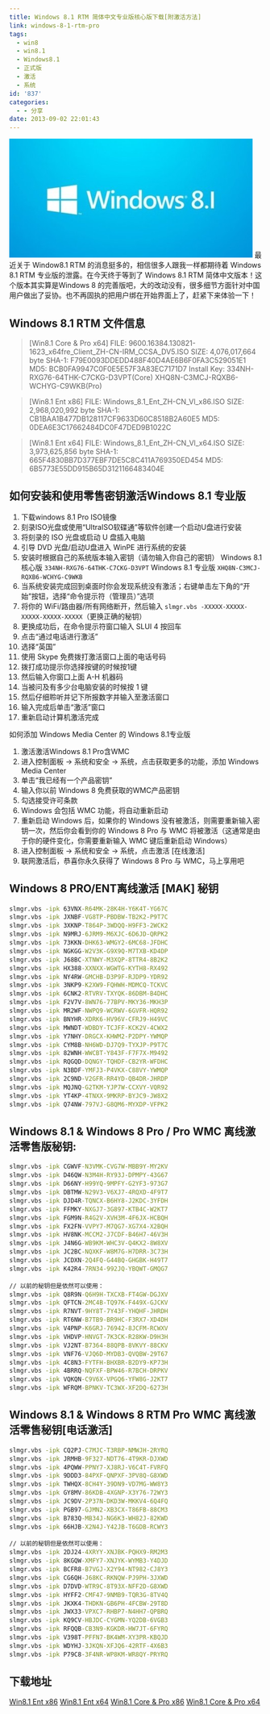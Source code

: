 ```yaml
---
title: Windows 8.1 RTM 简体中文专业版核心版下载[附激活方法]
link: windows-8-1-rtm-pro
tags:
  - win8
  - win8.1
  - Windows8.1
  - 正式版
  - 激活
  - 系统
id: '837'
categories:
  - - 分享
date: 2013-09-02 22:01:43
---
```


![win8.1](../images/uploads/2013/09/win8.png)
最近关于 Window8.1 RTM 的消息挺多的，相信很多人跟我一样都期待着 Windows 8.1 RTM 专业版的泄露。在今天终于等到了 Windows 8.1 RTM 简体中文版本！这个版本其实算是Windows 8 的完善版吧，大的改动没有，很多细节方面针对中国用户做出了妥协。也不再固执的把用户绑在开始界面上了，赶紧下来体验一下！

## Windows 8.1 RTM 文件信息

> [Win8.1 Core & Pro x64]
> FILE: 9600.16384.130821-1623_x64fre_Client_ZH-CN-IRM_CCSA_DV5.ISO
> SIZE: 4,076,017,664 byte
> SHA-1: F79E0093DDEDD488F40D4AE6B6F0FA3C529051E1
> MD5: BCB0FA9947C0F0E5E57F3A83EC7171D7
> Install Key: 334NH-RXG76-64THK-C7CKG-D3VPT(Core) XHQ8N-C3MCJ-RQXB6-WCHYG-C9WKB(Pro)

> [Win8.1 Ent x86]
> FILE: Windows_8.1_Ent_ZH-CN_Vl_x86.ISO
> SIZE: 2,968,020,992 byte
> SHA-1: CB1BAA1B477DB128117CF9633D60C8518B2A60E5
> MD5: 0DEA6E3C17662484DC0F47DED9B1022C

> [Win8.1 Ent x64]
> FILE: Windows_8.1_Ent_ZH-CN_Vl_x64.ISO
> SIZE: 3,973,625,856 byte
> SHA-1: 665F4830BB7D377EBF7DE5C8C411A769350ED454
> MD5: 6B5773E55DD915B65D3121166483404E

## 如何安装和使用零售密钥激活Windows 8.1 专业版

1. 下载windows 8.1 Pro ISO镜像
2. 刻录ISO光盘或使用“UltraISO软碟通”等软件创建一个启动U盘进行安装
3. 将刻录的 ISO 光盘或启动 U 盘插入电脑
4. 引导 DVD 光盘/启动U盘进入 WinPE 进行系统的安装
5. 安装时根据自己的系统版本输入密钥（请勿输入你自己的密钥）
   Windows 8.1 核心版 `334NH-RXG76-64THK-C7CKG-D3VPT`
   Windows 8.1 专业版 `XHQ8N-C3MCJ-RQXB6-WCHYG-C9WKB`
6. 当系统安装完成回到桌面时你会发现系统没有激活；右键单击左下角的“开始”按钮，选择“命令提示符（管理员）”选项
7. 将你的 WiFi/路由器/所有网络断开，然后输入 `slmgr.vbs -XXXXX-XXXXX-XXXXX-XXXXX-XXXXX`（更换正确的秘钥）
8. 更换成功后，在命令提示符窗口输入 SLUI 4 按回车
9. 点击“通过电话进行激活”
10. 选择“英国”
11. 使用 Skype 免费拨打激活窗口上面的电话号码
12. 拨打成功提示你选择按键的时候按1键
13. 然后输入你窗口上面 A-H 机器码
14. 当被问及有多少台电脑安装的时候按 1 键
15. 然后仔细聆听并记下所报数字并输入至激活窗口
16. 输入完成后单击“激活”窗口
17. 重新启动计算机激活完成

如何添加 Windows Media Center 的 Windows 8.1专业版

1. 激活激活Windows 8.1 Pro含WMC
2. 进入控制面板 -> 系统和安全 -> 系统，点击获取更多的功能，添加 Windows Media Center
3. 单击“我已经有一个产品密钥” 
4. 输入你以前 Windows 8 免费获取的WMC产品密钥
5. 勾选接受许可条款
6. Windows 会包括 WMC 功能，将自动重新启动
7. 重新启动 Windows 后，如果你的 Windows 没有被激活，则需要重新输入密钥一次，然后你会看到你的 Windows 8 Pro 与 WMC 将被激活（这通常是由于你的硬件变化，你需要重新输入 WMC 键后重新启动 Windows） 
8. 进入控制面板 -> 系统和安全 -> 系统，点击激活 [在线激活]
9. 联网激活后，恭喜你永久获得了 Windows 8 Pro 与 WMC，马上享用吧

## Windows 8 PRO/ENT离线激活 [MAK] 秘钥

```bat
slmgr.vbs -ipk 63VNX-R64MK-28K4H-Y6K4T-YG67C 
slmgr.vbs -ipk JXNBF-VG8TP-PBDBW-TB2K2-P9T7C 
slmgr.vbs -ipk 3XKNP-T864P-3WDQQ-H9FF3-2WCK2 
slmgr.vbs -ipk N9MRJ-6JRM9-M6XJC-6D6JD-QRPK2 
slmgr.vbs -ipk 73KKN-DHK63-WMGY2-6MC68-JFDHC 
slmgr.vbs -ipk NGKGG-W2V3K-G9X9Q-M7TXB-KD4DP 
slmgr.vbs -ipk J68BC-XTNWY-M3XQP-8TTR4-8B2K2 
slmgr.vbs -ipk HX388-XXNXX-WGWTG-KYTH8-RX492 
slmgr.vbs -ipk NY4RW-GMCHB-D3P9F-RJDP9-YDR92 
slmgr.vbs -ipk 3NKP9-K2XW9-FQHWH-MDMCQ-TCKVC 
slmgr.vbs -ipk 6CNK2-RTVRV-TXYQK-86DBM-B4DHC 
slmgr.vbs -ipk F2V7V-8WN76-77BPV-MKY36-MKH3P 
slmgr.vbs -ipk MR2WF-NWPQ9-WCRWV-6GVFR-HQR92 
slmgr.vbs -ipk BNYHR-XDRK6-HV96V-CFRJ9-H49VC 
slmgr.vbs -ipk MWNDT-WDBDY-TCJFF-KCK2V-4CWX2 
slmgr.vbs -ipk Y7NHY-DRGCX-KHWM2-P2DPY-YWMQP 
slmgr.vbs -ipk CYM8B-NH6WD-DJ7Q9-TYXJP-P9T7C 
slmgr.vbs -ipk 82WNH-WWCBT-Y843F-F7F7X-M9492 
slmgr.vbs -ipk RQGQD-DQNGY-TQHDF-CB2YR-WFDHC 
slmgr.vbs -ipk N3BDF-YMFJ3-P4VKX-C88VY-YWMQP 
slmgr.vbs -ipk 2C9ND-V2GFR-RR4YD-QB4DR-JHRDP 
slmgr.vbs -ipk MQJNQ-G2TKM-YJP7W-CCXVY-VQR92 
slmgr.vbs -ipk YT4KP-4TNXX-9MKRP-BYJC9-JW8X2 
slmgr.vbs -ipk Q74NW-797VJ-G8QM6-MYXDP-VFPK2
```

## Windows 8.1 & Windows 8 Pro / Pro WMC 离线激活零售版秘钥:

```bat
slmgr.vbs -ipk CGWVF-N3VMK-CVG7W-MBB9Y-MY2KV 
slmgr.vbs -ipk D46QW-N3M4H-RY93J-DPMPY-43G67 
slmgr.vbs -ipk D66NY-H99YQ-9MPFY-G2YF3-973G7 
slmgr.vbs -ipk DBTMW-N29V3-V6XJ7-4RQXD-4F9T7 
slmgr.vbs -ipk DJD4R-TQNCX-B6HY8-J2KDC-3YFDH 
slmgr.vbs -ipk FFMKY-NXGJ7-3G897-KTB4C-W2KT7 
slmgr.vbs -ipk FGM9N-R4G2V-XVH3M-4F6JX-HCBQH 
slmgr.vbs -ipk FX2FN-VVPY7-M7QG7-XG7X4-X2BQH 
slmgr.vbs -ipk HV8NK-MCCM2-J7CDF-B46H7-46V3H 
slmgr.vbs -ipk J4N6G-WB9KM-WHC3V-Q4KX2-8W8XV 
slmgr.vbs -ipk JC2BC-NQXKF-W8M7G-H7DRR-3C73H 
slmgr.vbs -ipk JCDXN-2Q4FQ-G44BQ-GHGBK-H49T7 
slmgr.vbs -ipk K42R4-7RN34-992JQ-YBQWT-GMQG7

// 以前的秘钥但是依然可以使用： 
slmgr.vbs -ipk Q8R9N-Q6H9H-TXCXB-FT4GW-DGJXV 
slmgr.vbs -ipk QFTCN-2MC4B-TQ97K-F449X-GJCKV 
slmgr.vbs -ipk R7NVT-9HY8T-7Y43F-YHQHF-JHRDH 
slmgr.vbs -ipk RT6NW-B7TB9-BR9HC-F3RX7-XD4DH 
slmgr.vbs -ipk V4PNP-K6GRJ-76942-8JCFM-RCWXV 
slmgr.vbs -ipk VHDVP-HNVGT-7K3CK-R28KW-D9H3H 
slmgr.vbs -ipk VJ2NT-B7364-88QPB-8VKVY-88CKV 
slmgr.vbs -ipk VNF76-VJQ6D-MYDB3-QVQBW-29T67 
slmgr.vbs -ipk 4C8N3-FYTFH-BHXBR-B2DY9-KP73H 
slmgr.vbs -ipk 4BRRQ-NQFXF-BPW46-R7BCH-DRPKV 
slmgr.vbs -ipk VQKQN-C9V6X-VPGQ6-YFW8G-J2KT7 
slmgr.vbs -ipk WFRQM-BPNKV-TC3WX-XF2DQ-6273H
```

## Windows 8.1 & Windows 8 RTM Pro WMC 离线激活零售秘钥\[电话激活\]

```bat
slmgr.vbs -ipk CQ2PJ-C7MJC-T3RBP-NMWJH-2RYRQ 
slmgr.vbs -ipk JRMHB-9F327-NDT76-4T9KR-DJXWD 
slmgr.vbs -ipk 4PQWW-PPNY7-XJ8RJ-V6C4T-FVRFQ 
slmgr.vbs -ipk 9DDD3-84PXF-QNPXF-3PV8Q-G8XWD 
slmgr.vbs -ipk TWHQX-8CH4Y-39DN9-VD7MG-WW8Y3 
slmgr.vbs -ipk GY8MV-86KDB-4XGNP-X3Y76-72WY3 
slmgr.vbs -ipk JC9DV-2P37N-DKD3W-MKKV4-6Q4FQ 
slmgr.vbs -ipk PGB97-GJMN2-XB3CX-T86FB-88CM3 
slmgr.vbs -ipk B783Q-MB34J-NG6K3-WH82J-82KWD 
slmgr.vbs -ipk 66HJB-X2N4J-Y42JB-T6GDB-RCWY3

// 以前的秘钥但是依然可以使用： 
slmgr.vbs -ipk 2DJ24-4XRYY-XNJBK-PQHX9-RM2M3 
slmgr.vbs -ipk 8KGQW-XMFY7-XNJYK-WYMB3-Y4DJD 
slmgr.vbs -ipk BCFR8-B7VGJ-X2Y94-NT982-CJ8Y3 
slmgr.vbs -ipk CG6QH-J68KC-RKNQW-PJ9PH-3JXWD 
slmgr.vbs -ipk D7DVD-WTR9C-8T93X-NFF2D-G8XWD 
slmgr.vbs -ipk HYFF2-CMF47-9NMB9-TQR3G-8TV4Q 
slmgr.vbs -ipk JKXK4-THDKN-GB6PH-4FCBW-29T8D 
slmgr.vbs -ipk JWX33-VPXC7-RHBP7-N4HH7-QPBRQ 
slmgr.vbs -ipk KQ9CV-HBJDC-CYGMN-YQ2DB-6VGB3 
slmgr.vbs -ipk RFQQB-CB3N9-KGKDR-HW7JT-6FYRQ 
slmgr.vbs -ipk V398T-PFFN7-BK4WM-XY3PR-KBQJD 
slmgr.vbs -ipk WDYHJ-3JKQN-XFJQ6-42RTF-4X6B3 
slmgr.vbs -ipk P79C8-3F4NR-WP8KM-WR8QY-PRYRQ
```

## 下载地址

[Win8.1 Ent x86](http://pan.baidu.com/share/link?shareid=384183712&uk=1796312283)
[Win8.1 Ent x64](http://pan.baidu.com/share/link?shareid=390892238&uk=1796312283)
[Win8.1 Core & Pro x86](http://pan.baidu.com/share/link?shareid=365105284&uk=1796312283)
[Win8.1 Core & Pro x64](http://pan.baidu.com/share/link?shareid=371075293&uk=1796312283)

